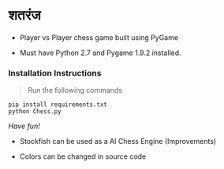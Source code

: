 # शतरंज

* Player vs Player chess game built using PyGame 

* Must have Python 2.7 and Pygame 1.9.2 installed.

### Installation Instructions

> Run the following commands
```commandline
pip install requirements.txt
python Chess.py
```

*Have fun!*

* Stockfish can be used as a AI Chess Engine (Improvements)

* Colors can be changed in source code
